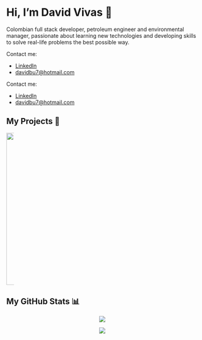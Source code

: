 
# Hi, I’m David Vivas 👋  
  
Colombian full stack developer, petroleum engineer and environmental manager, passionate about learning new technologies and developing skills to solve real-life problems the best possible way.
<div>
<div>
  <span>Contact me: </span>

  - [LinkedIn](https://www.linkedin.com/in/christiandavidvivas7/)
  - davidbu7@hotmail.com
</div>
<div>
  <span>Contact me: </span>

  - [LinkedIn](https://www.linkedin.com/in/christiandavidvivas7/)
  - davidbu7@hotmail.com
</div>
</div>

## My Projects :construction_worker:

<div align=center style="width:20px;">  
  <a href="http://157.245.138.252/">
    <img width="400" src="https://i.postimg.cc/DzX9y3w5/Captura-de-Pantalla-2021-06-27-a-la-s-12-08-04-a-m.png" />
  </a>
</div>
  
## My GitHub Stats 📊
 
<div align=center>  
  <a href="https://github.com/Davidohiv7/convoychat">
    <img align="center" src="https://github-readme-stats.vercel.app/api/top-langs/?username=Davidohiv7" />
  </a>
</div>

<div> <p></p> </div>

<div align=center>  
  <a href="https://github.com/Davidohiv7/github-readme-stats">
    <img align="center" src="https://github-readme-stats.vercel.app/api?username=Davidohiv7&count_private=true&show_icons=true" />
  </a>
</div>
  

